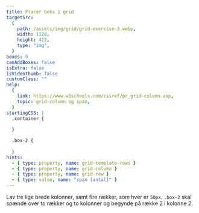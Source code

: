 ```yaml
---
title: Placér boks i grid
targetSrc:
  {
    path: /assets/img/grid/grid-exercise-3.webp,
    width: 1128,
    height: 422,
    type: "img",
  }
boxes: 9
canAddBoxes: false
isExtra: false
isVideoThumb: false
customClass: ""
help:
  {
    link: https://www.w3schools.com/cssref/pr_grid-column.asp,
    topic: grid-column og span,
  }
startingCSS: |
  .container {
    
  }

  .box-2 {
    
  }
hints:
  - { type: property, name: grid-template-rows }
  - { type: property, name: grid-column }
  - { type: property, name: grid-row }
  - { type: value, name: "span [antal]" }
---
```


Lav tre lige brede kolonner, samt fire rækker, som hver er <code data-type="value">50px</code>. <code class="token selector">.box-2</code> skal spænde over to rækker og to kolonner og begynde på række 2 i kolonne 2.
